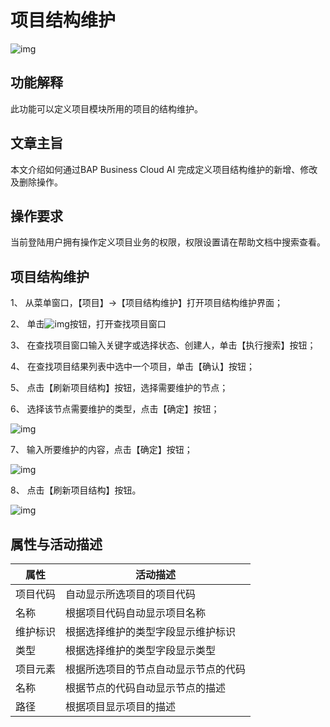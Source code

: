 # 项目结构维护

![img](zsk_xm/common/headLine.png) 

## 功能解释

此功能可以定义项目模块所用的项目的结构维护。

## 文章主旨

本文介绍如何通过BAP Business Cloud AI 完成定义项目结构维护的新增、修改及删除操作。

## 操作要求

当前登陆用户拥有操作定义项目业务的权限，权限设置请在帮助文档中搜索查看。

## 项目结构维护

1、 从菜单窗口，【项目】->【项目结构维护】打开项目结构维护界面；

2、 单击![img](zsk_xm/查找.png)按钮，打开查找项目窗口

3、 在查找项目窗口输入关键字或选择状态、创建人，单击【执行搜索】按钮；

4、 在查找项目结果列表中选中一个项目，单击【确认】按钮；

5、 点击【刷新项目结构】按钮，选择需要维护的节点；

6、 选择该节点需要维护的类型，点击【确定】按钮；

![img](zsk_xm/项目结构维护1.png)

7、 输入所要维护的内容，点击【确定】按钮；

![img](zsk_xm/项目结构维护2.png)

8、 点击【刷新项目结构】按钮。

![img](zsk_xm/项目结构维护3.png)

## 属性与活动描述

| **属性** | **活动描述**                         |
| -------- | ------------------------------------ |
| 项目代码 | 自动显示所选项目的项目代码           |
| 名称     | 根据项目代码自动显示项目名称         |
| 维护标识 | 根据选择维护的类型字段显示维护标识   |
| 类型     | 根据选择维护的类型字段显示类型       |
| 项目元素 | 根据所选项目的节点自动显示节点的代码 |
| 名称     | 根据节点的代码自动显示节点的描述     |
| 路径     | 根据项目显示项目的描述               |

 
